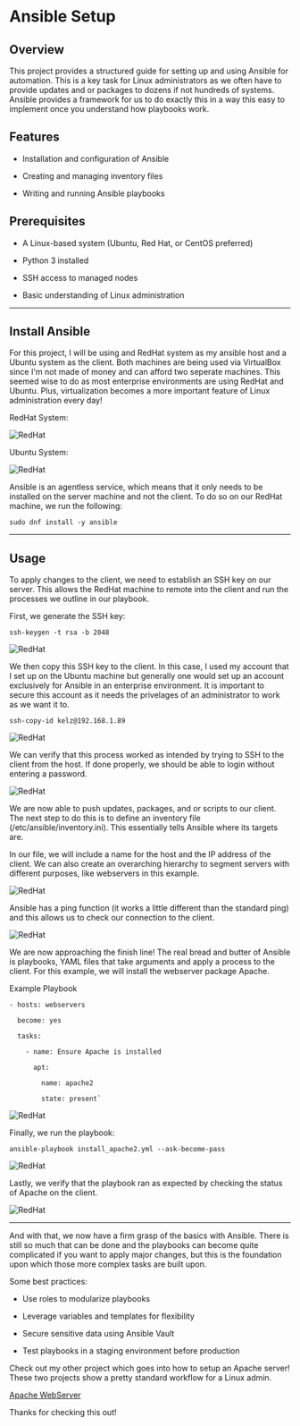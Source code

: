 # Ansible Setup

## Overview

This project provides a structured guide for setting up and using Ansible for automation. This is a key task for Linux administrators as we often have to provide updates and or packages to dozens if not hundreds of systems. Ansible provides a framework for us to do exactly this in a way this easy to implement once you understand how playbooks work.

## Features

- Installation and configuration of Ansible

- Creating and managing inventory files

- Writing and running Ansible playbooks

## Prerequisites

- A Linux-based system (Ubuntu, Red Hat, or CentOS preferred)

- Python 3 installed

- SSH access to managed nodes

- Basic understanding of Linux administration

--- 

## Install Ansible

For this project, I will be using and RedHat system as my ansible host and a Ubuntu system as the client. Both machines are being used via VirtualBox since I'm not made of money and can afford two seperate machines. This seemed wise to do as most enterprise environments are using RedHat and Ubuntu. Plus, virtualization becomes a more important feature of Linux administration every day!

RedHat System:

![RedHat](https://github.com/cantr1/Linux-Portfolio-and-Guides/blob/main/Linux/Ansible/Images/1.png)

Ubuntu System:

![RedHat](https://github.com/cantr1/Linux-Portfolio-and-Guides/blob/main/Linux/Ansible/Images/4.png)

Ansible is an agentless service, which means that it only needs to be installed on the server machine and not the client.
To do so on our RedHat machine, we run the following:

`sudo dnf install -y ansible`

---

## Usage

To apply changes to the client, we need to establish an SSH key on our server. This allows the RedHat machine to remote into the client and run the processes we outline in our playbook.

First, we generate the SSH key:

`ssh-keygen -t rsa -b 2048`

![RedHat](https://github.com/cantr1/Linux-Portfolio-and-Guides/blob/main/Linux/Ansible/Images/5.png)

We then copy this SSH key to the client. In this case, I used my account that I set up on the Ubuntu machine but generally one would set up an account exclusively for Ansible in an enterprise environment. It is important to secure this account as it needs the privelages of an administrator to work as we want it to.

`ssh-copy-id kelz@192.168.1.89`

![RedHat](https://github.com/cantr1/Linux-Portfolio-and-Guides/blob/main/Linux/Ansible/Images/6.png)

We can verify that this process worked as intended by trying to SSH to the client from the host. If done properly, we should be able to login without entering a password.

![RedHat](https://github.com/cantr1/Linux-Portfolio-and-Guides/blob/main/Linux/Ansible/Images/7.png)

We are now able to push updates, packages, and or scripts to our client. The next step to do this is to define an inventory file (/etc/ansible/inventory.ini). This essentially tells Ansible where its targets are.

In our file, we will include a name for the host and the IP address of the client. We can also create an overarching hierarchy to segment servers with different purposes, like webservers in this example.

![RedHat](https://github.com/cantr1/Linux-Portfolio-and-Guides/blob/main/Linux/Ansible/Images/8.png)

Ansible has a ping function (it works a little different than the standard ping) and this allows us to check our connection to the client.

![RedHat](https://github.com/cantr1/Linux-Portfolio-and-Guides/blob/main/Linux/Ansible/Images/3.png)

We are now approaching the finish line! The real bread and butter of Ansible is playbooks, YAML files that take arguments and apply a process to the client. For this example, we will install the webserver package Apache.

Example Playbook
~~~
- hosts: webservers

  become: yes

  tasks:
  
    - name: Ensure Apache is installed
    
      apt:
      
        name: apache2
        
        state: present`
~~~

![RedHat](https://github.com/cantr1/Linux-Portfolio-and-Guides/blob/main/Linux/Ansible/Images/10.png)

Finally, we run the playbook:

`ansible-playbook install_apache2.yml --ask-become-pass`

![RedHat](https://github.com/cantr1/Linux-Portfolio-and-Guides/blob/main/Linux/Ansible/Images/11.png)

Lastly, we verify that the playbook ran as expected by checking the status of Apache on the client.

![RedHat](https://github.com/cantr1/Linux-Portfolio-and-Guides/blob/main/Linux/Ansible/Images/12.png)

---

And with that, we now have a firm grasp of the basics with Ansible. There is still so much that can be done and the playbooks can become quite complicated if you want to apply major changes, but this is the foundation upon which those more complex tasks are built upon.

Some best practices:

- Use roles to modularize playbooks

- Leverage variables and templates for flexibility

- Secure sensitive data using Ansible Vault

- Test playbooks in a staging environment before production

Check out my other project which goes into how to setup an Apache server! These two projects show a pretty standard workflow for a Linux admin.

[Apache WebServer](https://github.com/cantr1/Linux-Portfolio-and-Guides/tree/main/Linux/Apache%20Web%20Server)

Thanks for checking this out!
